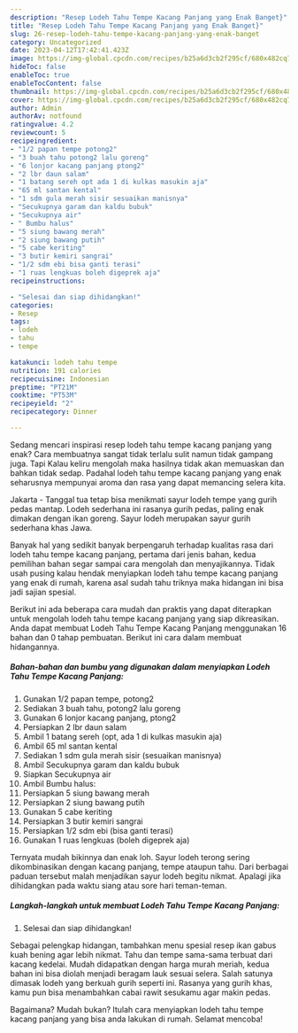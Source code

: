 ```yaml
---
description: "Resep Lodeh Tahu Tempe Kacang Panjang yang Enak Banget}"
title: "Resep Lodeh Tahu Tempe Kacang Panjang yang Enak Banget}"
slug: 26-resep-lodeh-tahu-tempe-kacang-panjang-yang-enak-banget
category: Uncategorized
date: 2023-04-12T17:42:41.423Z
image: https://img-global.cpcdn.com/recipes/b25a6d3cb2f295cf/680x482cq70/lodeh-tahu-tempe-kacang-panjang-foto-resep-utama.jpg
hideToc: false
enableToc: true
enableTocContent: false
thumbnail: https://img-global.cpcdn.com/recipes/b25a6d3cb2f295cf/680x482cq70/lodeh-tahu-tempe-kacang-panjang-foto-resep-utama.jpg
cover: https://img-global.cpcdn.com/recipes/b25a6d3cb2f295cf/680x482cq70/lodeh-tahu-tempe-kacang-panjang-foto-resep-utama.jpg
author: Admin
authorAv: notfound
ratingvalue: 4.2
reviewcount: 5
recipeingredient:
- "1/2 papan tempe potong2"
- "3 buah tahu potong2 lalu goreng"
- "6 lonjor kacang panjang ptong2"
- "2 lbr daun salam"
- "1 batang sereh opt ada 1 di kulkas masukin aja"
- "65 ml santan kental"
- "1 sdm gula merah sisir sesuaikan manisnya"
- "Secukupnya garam dan kaldu bubuk"
- "Secukupnya air"
- " Bumbu halus"
- "5 siung bawang merah"
- "2 siung bawang putih"
- "5 cabe keriting"
- "3 butir kemiri sangrai"
- "1/2 sdm ebi bisa ganti terasi"
- "1 ruas lengkuas boleh digeprek aja"
recipeinstructions:

- "Selesai dan siap dihidangkan!"
categories:
- Resep
tags:
- lodeh
- tahu
- tempe

katakunci: lodeh tahu tempe 
nutrition: 191 calories
recipecuisine: Indonesian
preptime: "PT21M"
cooktime: "PT53M"
recipeyield: "2"
recipecategory: Dinner

---
```



Sedang mencari inspirasi resep lodeh tahu tempe kacang panjang yang enak? Cara membuatnya sangat tidak terlalu sulit namun tidak gampang juga. Tapi Kalau keliru mengolah maka hasilnya tidak akan memuaskan dan bahkan tidak sedap. Padahal lodeh tahu tempe kacang panjang yang enak seharusnya mempunyai aroma dan rasa yang dapat memancing selera kita.


Jakarta - Tanggal tua tetap bisa menikmati sayur lodeh tempe yang gurih pedas mantap. Lodeh sederhana ini rasanya gurih pedas, paling enak dimakan dengan ikan goreng. Sayur lodeh merupakan sayur gurih sederhana khas Jawa.

Banyak hal yang sedikit banyak berpengaruh terhadap kualitas rasa dari lodeh tahu tempe kacang panjang, pertama dari jenis bahan, kedua pemilihan bahan segar sampai cara mengolah dan menyajikannya. Tidak usah pusing kalau hendak menyiapkan lodeh tahu tempe kacang panjang yang enak di rumah, karena asal sudah tahu triknya maka hidangan ini bisa jadi sajian spesial.


Berikut ini ada beberapa cara mudah dan praktis yang dapat diterapkan untuk mengolah lodeh tahu tempe kacang panjang yang siap dikreasikan. Anda dapat membuat Lodeh Tahu Tempe Kacang Panjang menggunakan 16 bahan dan 0 tahap pembuatan. Berikut ini cara dalam membuat hidangannya.

<!--inarticleads1-->

##### Bahan-bahan dan bumbu yang digunakan dalam menyiapkan Lodeh Tahu Tempe Kacang Panjang:

1. Gunakan 1/2 papan tempe, potong2
1. Sediakan 3 buah tahu, potong2 lalu goreng
1. Gunakan 6 lonjor kacang panjang, ptong2
1. Persiapkan 2 lbr daun salam
1. Ambil 1 batang sereh (opt, ada 1 di kulkas masukin aja)
1. Ambil 65 ml santan kental
1. Sediakan 1 sdm gula merah sisir (sesuaikan manisnya)
1. Ambil Secukupnya garam dan kaldu bubuk
1. Siapkan Secukupnya air
1. Ambil  Bumbu halus:
1. Persiapkan 5 siung bawang merah
1. Persiapkan 2 siung bawang putih
1. Gunakan 5 cabe keriting
1. Persiapkan 3 butir kemiri sangrai
1. Persiapkan 1/2 sdm ebi (bisa ganti terasi)
1. Gunakan 1 ruas lengkuas (boleh digeprek aja)


Ternyata mudah bikinnya dan enak loh. Sayur lodeh terong sering dikombinasikan dengan kacang panjang, tempe ataupun tahu. Dari berbagai paduan tersebut malah menjadikan sayur lodeh begitu nikmat. Apalagi jika dihidangkan pada waktu siang atau sore hari teman-teman. 

<!--inarticleads2-->

##### Langkah-langkah untuk membuat Lodeh Tahu Tempe Kacang Panjang:


1. Selesai dan siap dihidangkan!

Sebagai pelengkap hidangan, tambahkan menu spesial resep ikan gabus kuah bening agar lebih nikmat. Tahu dan tempe sama-sama terbuat dari kacang kedelai. Mudah didapatkan dengan harga murah meriah, kedua bahan ini bisa diolah menjadi beragam lauk sesuai selera. Salah satunya dimasak lodeh yang berkuah gurih seperti ini. Rasanya yang gurih khas, kamu pun bisa menambahkan cabai rawit sesukamu agar makin pedas. 

Bagaimana? Mudah bukan? Itulah cara menyiapkan lodeh tahu tempe kacang panjang yang bisa anda lakukan di rumah. Selamat mencoba!
